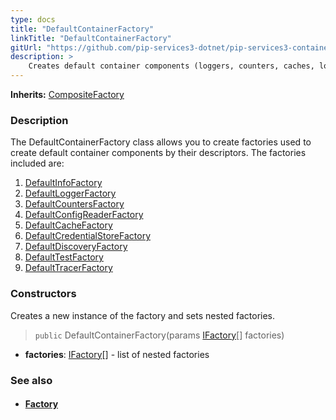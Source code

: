 ```yaml
---
type: docs
title: "DefaultContainerFactory"
linkTitle: "DefaultContainerFactory"
gitUrl: "https://github.com/pip-services3-dotnet/pip-services3-container-dotnet"
description: >
    Creates default container components (loggers, counters, caches, locks, etc.) by their descriptors.
---
```


**Inherits:** [CompositeFactory](../../../components/build/composite_factory)


### Description

The DefaultContainerFactory class allows you to create factories used to create default container components by their descriptors. The factories included are:

1. [DefaultInfoFactory](../../../components/info/default_info_factory)
2. [DefaultLoggerFactory](../../../components/log/default_logger_factory)
3. [DefaultCountersFactory](../../../components/count/default_counters_factory)
4. [DefaultConfigReaderFactory](../../../components/config/default_config_reader_factory)
5. [DefaultCacheFactory](../../../components/cache/default_cache_factory)
6. [DefaultCredentialStoreFactory](../../../components/auth/default_credential_store_factory)
7. [DefaultDiscoveryFactory](../../../components/connect/default_discovery_factory)
8. [DefaultTestFactory](../../../components/test/default_test_factory)
9. [DefaultTracerFactory](../../../components/trace/default_tracer_factory) 

### Constructors
Creates a new instance of the factory and sets nested factories.

> `public` DefaultContainerFactory(params [IFactory](../../../components/build/ifactory)[] factories)

- **factories**: [IFactory](../../../components/build/ifactory)[] - list of nested factories


### See also
- #### [Factory](../../../components/build/factory)

